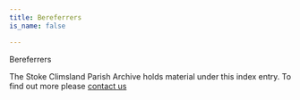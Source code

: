 ```yaml
---
title: Bereferrers
is_name: false

---
```


Bereferrers


The Stoke Climsland Parish Archive holds material under this index entry. To find out more please [contact us](/contact/)
